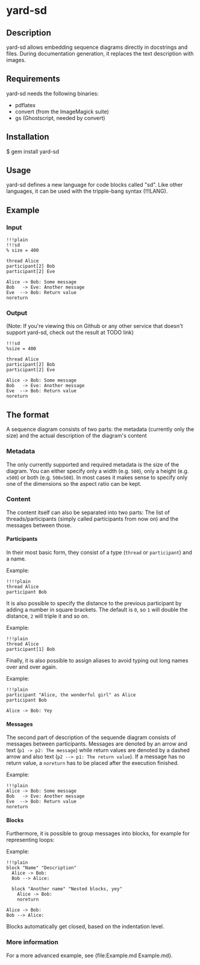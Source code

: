 # yard-sd

## Description

yard-sd allows embedding sequence diagrams directly in docstrings and
files. During documentation generation, it replaces the text
description with images.

## Requirements

yard-sd needs the following binaries:

- pdflatex
- convert (from the ImageMagick suite)
- gs (Ghostscript, needed by convert)

## Installation

$ gem install yard-sd

## Usage

yard-sd defines a new language for code blocks called "sd". Like other
languages, it can be used with the tripple-bang syntax (!!!LANG).

## Example

### Input

    !!!plain
    !!!sd
    % size = 400

    thread Alice
    participant[2] Bob
    participant[2] Eve

    Alice -> Bob: Some message
    Bob   -> Eve: Another message
    Eve  --> Bob: Return value
    noreturn

### Output

(Note: If you're viewing this on Github or any other service that
doesn't support yard-sd, check out the result at TODO link)

    !!!sd
    %size = 400

    thread Alice
    participant[2] Bob
    participant[2] Eve

    Alice -> Bob: Some message
    Bob   -> Eve: Another message
    Eve  --> Bob: Return value
    noreturn

## The format

A sequence diagram consists of two parts: the metadata (currently only
the size) and the actual description of the diagram's content

### Metadata

The only currently supported and required metadata is the size of the
diagram. You can either specify only a width (e.g. `500`), only a
height (e.g. `x500`) or both (e.g. `500x500`). In most cases it makes
sense to specify only one of the dimensions so the aspect ratio can be
kept.

### Content

The content itself can also be separated into two parts: The list of
threads/participants (simply called participants from now on) and the
messages between those.

#### Participants

In their most basic form, they consist of a type (`thread` or
`participant`) and a name.

Example:

    !!!!plain
    thread Alice
    participant Bob

It is also possible to specify the distance to the previous
participant by adding a number in square brackets. The default is `0`,
so `1` will double the distance, `2` will triple it and so on.

Example:

    !!!plain
    thread Alice
    participant[1] Bob

Finally, it is also possible to assign aliases to avoid typing out
long names over and over again.

Example:

    !!!plain
    participant "Alice, the wonderful girl" as Alice
    participant Bob

    Alice -> Bob: Yey

#### Messages

The second part of description of the sequende diagram consists of
messages between participants. Messages are denoted by an arrow and
text (`p1 -> p2: The message`) while return values are denoted by a
dashed arrow and also text (`p2 --> p1: The return value`). If a
message has no return value, a `noreturn` has to be placed after the
execution finished.

Example:

    !!!plain
    Alice -> Bob: Some message
    Bob   -> Eve: Another message
    Eve  --> Bob: Return value
    noreturn

#### Blocks

Furthermore, it is possible to group messages into blocks, for example
for representing loops:

Example:

    !!!plain
    block "Name" "Description"
      Alice -> Bob:
      Bob --> Alice:

      block "Another name" "Nested blocks, yey"
        Alice -> Bob:
        noreturn

    Alice -> Bob:
    Bob --> Alice:

Blocks automatically get closed, based on the indentation level.

### More information

For a more advanced example, see {file:Example.md Example.md}.

